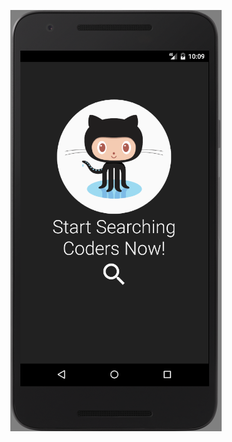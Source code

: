 <p align="center"><img src="https://raw.githubusercontent.com/GSench/GitHubUsers/master/screenshots/2017-05-16_01-09-55.png" alt="project-image"></p>
